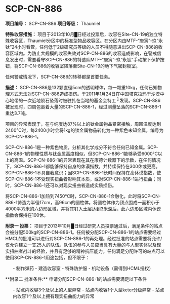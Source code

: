 # SCP-CN-886


**项目编号：** SCP-CN-886
**项目等级：** Thaumiel

**特殊收容措施：** 项目于2013年10月█日经过投票后，收容在Site-CN-19的独立特殊收容区，Thaumiel分区中的标准型物品收容区。在分区内由MTF-“庚寅”-玖“永钛”24小时看管，任何低于2级研究员等级的人员不得随意进出SCP-CN-886的收容区域内。为防止大规模的收容失效对SCP-CN-886的收容造成影响，在警戒信息发出时，需要看守SCP-CN-886的特遣队MTF-“庚寅”-玖“永钛”手动按下保护按钮，将SCP-CN-886的收容室降落至Site-CN-19的地下气密封锁室。

任何警戒情况下，SCP-CN-886的转移都是首要任务。

**描述：** SCP-CN-886是132颗直径5cm的透明球体，每一颗重10kg，任何已知物理方式无法对SCP-CN-886造成损伤。于2011年1月24日在中国塔克拉玛干沙漠中心地带的一次近地陨石坠落时被驻扎在当地的基金会特工<sup class='footnoteref'>
 <a shape='rect' class='footnoteref' id='footnoteref-1' href='javascript:;' onclick='WIKIDOT.page.utils.scrollToReference(&apos;footnote-1&apos;)'>1</a>
</sup>发现。SCP-CN-886被发现时，四周包裹着大量的SCP-CN-886-1，经过测量坠落的SCP-CN-886-1重达3.7吨。

项目的异常表现于，在与纯度达87%以上的钛金属物品紧密接触，周围温度达到2400℃时，每2400小时会将1kg的钛金属物品转化为一种紫色未知金属，编号为SCP-CN-886-1。

SCP-CN-886-1是一种紫色物质，分析其化学成分不符合任何已知金属。SCP-CN-886-1的物理性质与钛金属高度相似，但SCP-CN-886-1能够承受6000℃以上的高温。SCP-CN-886-1的异常表现在其在康德计数器下的示数，在任何情况下，SCP-CN-886-1都能够保持自身的休谟指数，并持续保持在300休或更高。SCP-CN-886-1不具自我意识；因SCP-CN-886-1长时间保持在高休谟指数，使SCP-CN-886-1不受现实扭曲者影响其本质，或对SCP-CN-886-1进行扭曲；同时，SCP-CN-886-1还可以对现实扭曲者造成实质损伤。

将SCP-CN-886-1加热到7450℃时，SCP-CN-886-1会融化，此时将SCP-CN-886-1铸造为半径17cm，高96cm的圆柱体。将圆柱体作为顶点围成一面积小于4000平方米的六边形区域，并将其钉入土层达到3米深后，此六边形区域内休谟指数会保持在100休。

**附录一 投票：** 
项目于2013年10月█日经过研究人员投票通过后，满足条件的站点会被分配500kg的SCP-CN-886-1。任何被分配SCP-CN-886-1的站点需要经过HMCL的批准可以进行对SCP-CN-886-1的再处理。经过批准的站点需要将允许/仅允许建立一支25人的队伍。队伍的参与人员应当具有大量的与人型实体以及现实扭曲者战斗的经验，并且有足够的精神抗压能力。任何满足分配许可的站点可以使用SCP-CN-886-1用途包括，但不限于：

<ol>- &#21046;&#20316;&#24377;&#33647;
- &#24314;&#36896;&#25910;&#23481;&#23460;
- &#29305;&#27530;&#38450;&#25252;&#26381;
- &#26426;&#21160;&#35774;&#22791;&#65288;&#38656;&#24471;&#21040;HCML&#25480;&#26435;&#65289;
</ol>
**附录二 批准条件:** 
申请分配SCP-CN-886-1的站点需要满足以下条件

<ol>- &#31449;&#28857;&#20869;&#25910;&#23481;3&#20010;&#21450;&#20197;&#19978;&#30340;&#20154;&#22411;&#24322;&#24120;
- &#31449;&#28857;&#20869;&#25910;&#23481;1&#20010;&#20154;&#22411;keter&#20998;&#32423;&#24322;&#24120;
- &#31449;&#28857;&#20869;&#25910;&#23481;1&#20010;&#21450;&#20197;&#19978;&#25317;&#26377;&#29616;&#23454;&#25197;&#26354;&#33021;&#21147;&#30340;&#24322;&#24120;
</ol>



